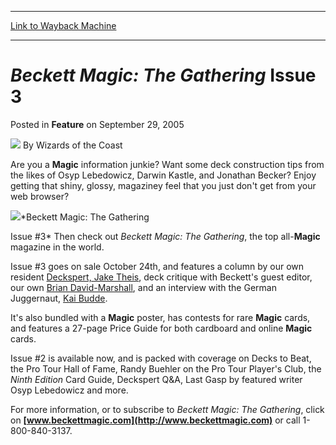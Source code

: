 
---
[Link to Wayback Machine](https://web.archive.org/web/20220128205031/https://magic.wizards.com/en/articles/archive/feature/beckett-magic-gathering-issue-3-2005-09-29)

[_metadata_:wayback_url]:- "https://magic.wizards.com/en/articles/archive/feature/beckett-magic-gathering-issue-3-2005-09-29"
[_metadata_:wayback_raw_url]:- "https://web.archive.org/web/20220128205031id_/https://magic.wizards.com/en/articles/archive/feature/beckett-magic-gathering-issue-3-2005-09-29"
[_metadata_:wayback_capture_timestamp]:- "2022-01-28 20:50:31+00:00"
[_metadata_:publish_date]:- "2005-09-29"
[_metadata_:description]:- "Are you a Magic information junkie? Want some deck construction tips from the likes of Osyp Lebedowicz, Darwin Kastle, and Jonathan Becker? Enjoy getting that shiny, glossy, magaziney feel that you just don't get from your web browser? Beckett Magic: The Gathering Issue #3 Then check out Beckett Magic: The Gathering, the top all-Magic magazine in the world. Issue #3 goes on"
[_metadata_:generator]:- "Drupal 7 (http://drupal.org)"
---


*Beckett Magic: The Gathering* Issue 3
======================================



 Posted in **Feature**
 on September 29, 2005 






![](https://media.magic.wizards.com/styles/auth_small/public/images/person/wizards_author.jpg)
By Wizards of the Coast












Are you a **Magic** information junkie? Want some deck construction tips from the likes of Osyp Lebedowicz, Darwin Kastle, and Jonathan Becker? Enjoy getting that shiny, glossy, magaziney feel that you just don't get from your web browser?


![](https://web.archive.org/web/20120908004103id_/http://www.wizards.com/global/images/mtgcom_arcana_916_pic1_en.jpg)*Beckett Magic: The Gathering  

 Issue #3*
Then check out *Beckett Magic: The Gathering*, the top all-**Magic** magazine in the world.


Issue #3 goes on sale October 24th, and features a column by our own resident [Deckspert, Jake Theis](http://archive.wizards.com/Magic/Magazine/Article.aspx?x=mtgevent/events/callingallcards), deck critique with Beckett's guest editor, our own [Brian David-Marshall](http://archive.wizards.com/default.asp?x=mtgcom/authorarchive&author=BrianDavid-Marshall), and an interview with the German Juggernaut, [Kai Budde](http://archive.wizards.com/Magic/Magazine/Article.aspx?x=mtgcom/daily/rb42).


It's also bundled with a **Magic** poster, has contests for rare **Magic** cards, and features a 27-page Price Guide for both cardboard and online **Magic** cards.


Issue #2 is available now, and is packed with coverage on Decks to Beat, the Pro Tour Hall of Fame, Randy Buehler on the Pro Tour Player's Club, the *Ninth Edition* Card Guide, Deckspert Q&A, Last Gasp by featured writer Osyp Lebedowicz and more.


For more information, or to subscribe to *Beckett Magic: The Gathering*, click on **[www.beckettmagic.com](http://www.beckettmagic.com)** or call 1-800-840-3137.








